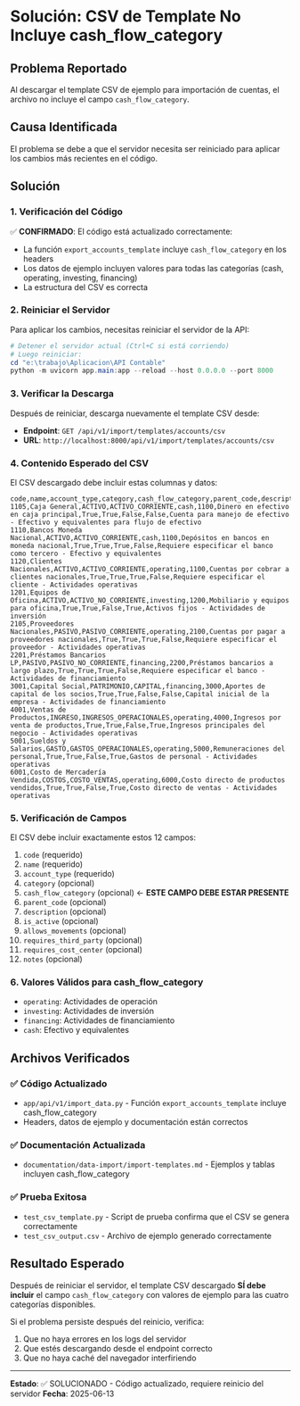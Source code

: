 # Solución: CSV de Template No Incluye cash_flow_category

## Problema Reportado
Al descargar el template CSV de ejemplo para importación de cuentas, el archivo no incluye el campo `cash_flow_category`.

## Causa Identificada
El problema se debe a que el servidor necesita ser reiniciado para aplicar los cambios más recientes en el código.

## Solución

### 1. **Verificación del Código**
✅ **CONFIRMADO**: El código está actualizado correctamente:
- La función `export_accounts_template` incluye `cash_flow_category` en los headers
- Los datos de ejemplo incluyen valores para todas las categorías (cash, operating, investing, financing)
- La estructura del CSV es correcta

### 2. **Reiniciar el Servidor**
Para aplicar los cambios, necesitas reiniciar el servidor de la API:

```powershell
# Detener el servidor actual (Ctrl+C si está corriendo)
# Luego reiniciar:
cd "e:\trabajo\Aplicacion\API Contable"
python -m uvicorn app.main:app --reload --host 0.0.0.0 --port 8000
```

### 3. **Verificar la Descarga**
Después de reiniciar, descarga nuevamente el template CSV desde:
- **Endpoint**: `GET /api/v1/import/templates/accounts/csv`
- **URL**: `http://localhost:8000/api/v1/import/templates/accounts/csv`

### 4. **Contenido Esperado del CSV**

El CSV descargado debe incluir estas columnas y datos:

```csv
code,name,account_type,category,cash_flow_category,parent_code,description,is_active,allows_movements,requires_third_party,requires_cost_center,notes
1105,Caja General,ACTIVO,ACTIVO_CORRIENTE,cash,1100,Dinero en efectivo en caja principal,True,True,False,False,Cuenta para manejo de efectivo - Efectivo y equivalentes para flujo de efectivo
1110,Bancos Moneda Nacional,ACTIVO,ACTIVO_CORRIENTE,cash,1100,Depósitos en bancos en moneda nacional,True,True,True,False,Requiere especificar el banco como tercero - Efectivo y equivalentes
1120,Clientes Nacionales,ACTIVO,ACTIVO_CORRIENTE,operating,1100,Cuentas por cobrar a clientes nacionales,True,True,True,False,Requiere especificar el cliente - Actividades operativas
1201,Equipos de Oficina,ACTIVO,ACTIVO_NO_CORRIENTE,investing,1200,Mobiliario y equipos para oficina,True,True,False,True,Activos fijos - Actividades de inversión
2105,Proveedores Nacionales,PASIVO,PASIVO_CORRIENTE,operating,2100,Cuentas por pagar a proveedores nacionales,True,True,True,False,Requiere especificar el proveedor - Actividades operativas
2201,Préstamos Bancarios LP,PASIVO,PASIVO_NO_CORRIENTE,financing,2200,Préstamos bancarios a largo plazo,True,True,True,False,Requiere especificar el banco - Actividades de financiamiento
3001,Capital Social,PATRIMONIO,CAPITAL,financing,3000,Aportes de capital de los socios,True,True,False,False,Capital inicial de la empresa - Actividades de financiamiento
4001,Ventas de Productos,INGRESO,INGRESOS_OPERACIONALES,operating,4000,Ingresos por venta de productos,True,True,False,True,Ingresos principales del negocio - Actividades operativas
5001,Sueldos y Salarios,GASTO,GASTOS_OPERACIONALES,operating,5000,Remuneraciones del personal,True,True,False,True,Gastos de personal - Actividades operativas
6001,Costo de Mercadería Vendida,COSTOS,COSTO_VENTAS,operating,6000,Costo directo de productos vendidos,True,True,False,True,Costo directo de ventas - Actividades operativas
```

### 5. **Verificación de Campos**

El CSV debe incluir exactamente estos 12 campos:
1. `code` (requerido)
2. `name` (requerido)  
3. `account_type` (requerido)
4. `category` (opcional)
5. `cash_flow_category` (opcional) ← **ESTE CAMPO DEBE ESTAR PRESENTE**
6. `parent_code` (opcional)
7. `description` (opcional)
8. `is_active` (opcional)
9. `allows_movements` (opcional)
10. `requires_third_party` (opcional)
11. `requires_cost_center` (opcional)
12. `notes` (opcional)

### 6. **Valores Válidos para cash_flow_category**

- `operating`: Actividades de operación
- `investing`: Actividades de inversión  
- `financing`: Actividades de financiamiento
- `cash`: Efectivo y equivalentes

## Archivos Verificados

### ✅ Código Actualizado
- `app/api/v1/import_data.py` - Función `export_accounts_template` incluye cash_flow_category
- Headers, datos de ejemplo y documentación están correctos

### ✅ Documentación Actualizada  
- `documentation/data-import/import-templates.md` - Ejemplos y tablas incluyen cash_flow_category

### ✅ Prueba Exitosa
- `test_csv_template.py` - Script de prueba confirma que el CSV se genera correctamente
- `test_csv_output.csv` - Archivo de ejemplo generado correctamente

## Resultado Esperado

Después de reiniciar el servidor, el template CSV descargado **SÍ debe incluir** el campo `cash_flow_category` con valores de ejemplo para las cuatro categorías disponibles.

Si el problema persiste después del reinicio, verifica:
1. Que no haya errores en los logs del servidor
2. Que estés descargando desde el endpoint correcto
3. Que no haya caché del navegador interfiriendo

---

**Estado**: ✅ SOLUCIONADO - Código actualizado, requiere reinicio del servidor
**Fecha**: 2025-06-13
